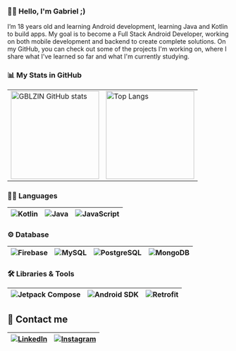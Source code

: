### 👨‍🎓 Hello, I'm Gabriel ;)
I’m 18 years old and learning Android development, learning Java and Kotlin to build apps.
My goal is to become a Full Stack Android Developer, working on both mobile development and backend to create complete solutions. 
On my GitHub, you can check out some of the projects I'm working on, where I share what I've learned so far and what I'm currently studying.

### 📊 My Stats in GitHub
<table>
  <tr>
    <td>
      <img src="https://github-readme-stats.vercel.app/api?username=GBLZIN&show_icons=true&theme=tokyonight" alt="GBLZIN GitHub stats" height="200" />
    </td>
    <td>
      <img src="https://github-readme-stats.vercel.app/api/top-langs/?username=GBLZIN&theme=tokyonight" alt="Top Langs" height="200" />
    </td>
  </tr>
</table>

### 👨‍💻 Languages 
| ![Kotlin](https://img.shields.io/badge/Kotlin-0095D5?&style=for-the-badge&logo=kotlin&logoColor=white) | ![Java](https://img.shields.io/badge/Java-ED8B00?style=for-the-badge&logo=openjdk&logoColor=white) | ![JavaScript](https://img.shields.io/badge/JavaScript-F7DF1E?style=for-the-badge&logo=javascript&logoColor=black) |
| --- | --- | --- |


### ⚙ Database
| ![Firebase](https://img.shields.io/badge/Firebase-FFCA28?style=for-the-badge&logo=firebase&logoColor=white) | ![MySQL](https://img.shields.io/badge/MySQL-00000F?style=for-the-badge&logo=mysql&logoColor=white) | ![PostgreSQL](https://img.shields.io/badge/PostgreSQL-316192?style=for-the-badge&logo=postgresql&logoColor=white) | ![MongoDB](https://img.shields.io/badge/MongoDB-4EA94B?style=for-the-badge&logo=mongodb&logoColor=white) |
| --- | --- | --- | --- |



### 🛠️ Libraries & Tools
| ![Jetpack Compose](https://img.shields.io/badge/Jetpack_Compose-03DAC5?style=for-the-badge&logo=jetpack&logoColor=white) | ![Android SDK](https://img.shields.io/badge/Android_SDK-3DDC84?style=for-the-badge&logo=android&logoColor=white) | ![Retrofit](https://img.shields.io/badge/Retrofit-764ABC?style=for-the-badge&logo=retrofit&logoColor=white) |
| --- | --- | --- |


## 📩 Contact me
| [![LinkedIn](https://img.shields.io/badge/LinkedIn-0077B5?style=for-the-badge&logo=linkedin&logoColor=white)](https://www.linkedin.com/in/gahrodrigues/) | [![Instagram](https://img.shields.io/badge/Instagram-E4405F?style=for-the-badge&logo=instagram&logoColor=white)](https://www.instagram.com/gblzin.rodrigues/) |
| --- | --- |


